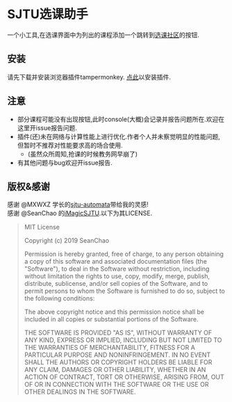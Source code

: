 # SJTU选课助手
一个小工具,在选课界面中为列出的课程添加一个跳转到[选课社区](course.sjtu.plus)的按钮.
## 安装
请先下载并安装浏览器插件tampermonkey.
[点此](https://github.com/dzx-dzx/Course-Selection-Assistant/raw/master/Untitled-1.user.js)以安装插件.
## 注意
* 部分课程可能没有出现按钮,此时console(大概)会记录并报告问题所在.欢迎在这里开issue报告问题.
* 插件(还)未在网络与计算性能上进行优化.作者个人并未察觉明显的性能问题,但暂时不推荐对性能要求高的场合使用.
  * (虽然众所周知,抢课的时候教务网早崩了)
* 有其他问题与bug欢迎开issue报告.
## 版权&感谢
感谢 @MXWXZ 学长的[sjtu-automata](https://github.com/MXWXZ/sjtu-automata)带给我的灵感!  
感谢 @SeanChao 的[iMagicSJTU](https://github.com/SeanChao/iMagicSJTU).以下为其LICENSE.
>MIT License
>
>Copyright (c) 2019 SeanChao
>
>Permission is hereby granted, free of charge, to any person obtaining a copy
>of this software and associated documentation files (the "Software"), to deal
>in the Software without restriction, including without limitation the rights
>to use, copy, modify, merge, publish, distribute, sublicense, and/or sell
>copies of the Software, and to permit persons to whom the Software is
>furnished to do so, subject to the following conditions:
>
>The above copyright notice and this permission notice shall be included in all
>copies or substantial portions of the Software.
>
>THE SOFTWARE IS PROVIDED "AS IS", WITHOUT WARRANTY OF ANY KIND, EXPRESS OR
>IMPLIED, INCLUDING BUT NOT LIMITED TO THE WARRANTIES OF MERCHANTABILITY,
>FITNESS FOR A PARTICULAR PURPOSE AND NONINFRINGEMENT. IN NO EVENT SHALL THE
>AUTHORS OR COPYRIGHT HOLDERS BE LIABLE FOR ANY CLAIM, DAMAGES OR OTHER
>LIABILITY, WHETHER IN AN ACTION OF CONTRACT, TORT OR OTHERWISE, ARISING FROM,
>OUT OF OR IN CONNECTION WITH THE SOFTWARE OR THE USE OR OTHER DEALINGS IN THE
>SOFTWARE.

